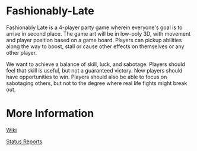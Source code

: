 # Fashionably-Late
Fashionably Late is a 4-player party game wherein everyone's goal is to arrive in second place. The game art will be in low-poly 3D, with movement and player position based on a game board. Players can pickup abilities along the way to boost, stall or cause other effects on themselves or any other player.

We want to achieve a balance of skill, luck, and sabotage. Players should feel that skill is useful, but not a guaranteed victory. New players should have opportunities to win. Players should also be able to focus on sabotaging others, but not to the degree where real life fights might break out.

# More Information

[Wiki](https://github.com/Tonwhirler/Fashionably-Late/wiki)

[Status Reports](https://drive.google.com/open?id=1bPDYv_UFVLuXYZBRKiMjIv3hxVFfDBGA)
